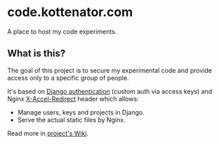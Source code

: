 # code.kottenator.com

A place to host my code experiments.

## What is this?

The goal of this project is to secure my experimental code and provide access only to a specific group of people.

It's based on [Django authentication](https://docs.djangoproject.com/en/2.0/topics/auth/) (custom auth via access keys) and Nginx [X-Accel-Redirect](https://www.nginx.com/resources/wiki/start/topics/examples/x-accel/) header which allows:

* Manage users, keys and projects in Django.
* Serve the actual static files by Nginx.

Read more in [project's Wiki](https://github.com/kottenator/code.kottenator.com/wiki).
